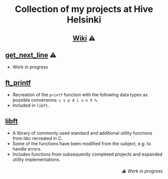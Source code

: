 # <p align="middle">Collection of my projects at Hive Helsinki</p>

## <p align="middle">[Wiki](https://github.com/mordori/Hive-Helsinki/wiki) ⚠

## [get_next_line](https://github.com/mordori/Hive-Helsinki/tree/main/ft_printf#ft_printf) ⚠

- Work in progress

## [ft_printf](https://github.com/mordori/Hive-Helsinki/tree/main/ft_printf#ft_printf)

- Recreation of the `printf` function with the following data types as possible conversions: `c s p d i u x X %`.
- Included in `libft`.

## [libft](https://github.com/mordori/Hive-Helsinki/tree/main/libft#libft)

- A library of commonly used standard and additional utility functions from libc recreated in C.
- Some of the functions have been modified from the subject, e.g. to handle errors.
- Includes functions from subsequently completed projects and expanded utility implementations.

###### <p align="right">⚠ Work in progress
